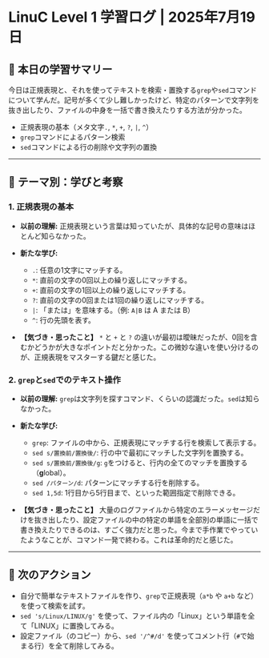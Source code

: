 # LinuC Level 1 学習ログ | 2025年7月19日

## 🎯 本日の学習サマリー

今日は正規表現と、それを使ってテキストを検索・置換する`grep`や`sed`コマンドについて学んだ。記号が多くて少し難しかったけど、特定のパターンで文字列を抜き出したり、ファイルの中身を一括で書き換えたりする方法が分かった。

-   正規表現の基本（メタ文字`.`, `*`, `+`, `?`, `|`, `^`）
-   `grep`コマンドによるパターン検索
-   `sed`コマンドによる行の削除や文字列の置換

---

## 🤔 テーマ別：学びと考察

### 1. 正規表現の基本

-   **以前の理解:**
    正規表現という言葉は知っていたが、具体的な記号の意味はほとんど知らなかった。

-   **新たな学び:**
    -   `.`: 任意の1文字にマッチする。
    -   `*`: 直前の文字の0回以上の繰り返しにマッチする。
    -   `+`: 直前の文字の1回以上の繰り返しにマッチする。
    -   `?`: 直前の文字の0回または1回の繰り返しにマッチする。
    -   `|`: 「または」を意味する。（例: `A|B` は A または B）
    -   `^`: 行の先頭を表す。

-   **【気づき・思ったこと】**
    `*` と `+` と `?` の違いが最初は曖昧だったが、0回を含むかどうかが大きなポイントだと分かった。この微妙な違いを使い分けるのが、正規表現をマスターする鍵だと感じた。

### 2. `grep`と`sed`でのテキスト操作

-   **以前の理解:**
    `grep`は文字列を探すコマンド、くらいの認識だった。`sed`は知らなかった。

-   **新たな学び:**
    -   `grep`: ファイルの中から、正規表現にマッチする行を検索して表示する。
    -   `sed s/置換前/置換後/`: 行の中で最初にマッチした文字列を置換する。
    -   `sed s/置換前/置換後/g`: `g`をつけると、行内の全てのマッチを置換する（**g**lobal）。
    -   `sed /パターン/d`: パターンにマッチする行を削除する。
    -   `sed 1,5d`: 1行目から5行目まで、といった範囲指定で削除できる。

-   **【気づき・思ったこと】**
    大量のログファイルから特定のエラーメッセージだけを抜き出したり、設定ファイルの中の特定の単語を全部別の単語に一括で書き換えたりできるのは、すごく強力だと思った。今まで手作業でやっていたようなことが、コマンド一発で終わる。これは革命的だと感じた。

---

## 🚀 次のアクション

-   自分で簡単なテキストファイルを作り、`grep`で正規表現（`a*b` や `a+b` など）を使って検索を試す。
-   `sed 's/Linux/LINUX/g'` を使って、ファイル内の「Linux」という単語を全て「LINUX」に置換してみる。
-   設定ファイル（のコピー）から、`sed '/^#/d'` を使ってコメント行（`#`で始まる行）を全て削除してみる。
